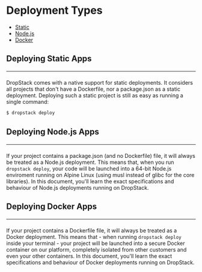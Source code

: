 # Deployment Types

* [Static](#static)
* [Node.js](#nodejs)
* [Docker](#docker)

## Deploying Static Apps<hr/>
<a id="static"></a>
DropStack comes with a native support for static deployments. It considers all projects that don't have a Dockerfile, nor a package.json as a static deployment.
Deploying such a static project is still as easy as running a single command:

```bash
$ dropstack deploy
```

## Deploying Node.js Apps<hr/>

<a id="nodejs"></a>
If your project contains a package.json (and no Dockerfile) file, it will always be treated as a Node.js deployment.
This means that, when you run `dropstack deploy`, your code will be launched into a 64-bit Node.js enviroment running on Alpine Linux (using musl instead of glibc for the core libraries).
In this document, you'll learn the exact specifications and behaviour of Node.js deployments running on DropStack.

## Deploying Docker Apps<a id="docker"></a><hr/>

If your project contains a Dockerfile file, it will always be treated as a Docker deployment.
This means that - when running `dropstack deploy` inside your terminal - your project will be launched into a secure Docker container on our platform, completely isolated from other customers and even your other containers.
In this document, you'll learn the exact specifications and behaviour of Docker deployments running on DropStack.